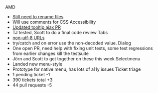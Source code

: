 AMD
* [Still need to rename files](https://github.com/jquery/jquery-ui/pull/1029)
* Will use comments for CSS
Accessibility
* [Updated tooltip ajax PR](https://github.com/jquery/jquery-ui/pull/1118)
* TJ tested, Scott to do a final code review
Tabs
* [non-utf-8 URLs](http://bugs.jqueryui.com/ticket/9518)
* try/catch and on error use the non-decoded value.
Dialog
* One open PR, need help with fixing unit tests, some test regressions from earlier changes kill the testsuite
* Jörn and Scott to get together on these this week
Selectmenu
* Landed new menu-style
* Prototype for native menu, has lots of a11y issues
Ticket triage
* 1 pending ticket -1
* 390 tickets total +3
* 44 pull requests -5
